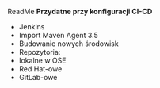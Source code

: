ReadMe
**Przydatne przy konfiguracji CI-CD**

- Jenkins
- Import Maven Agent 3.5
- Budowanie nowych środowisk
- Repozytoria:
- lokalne w OSE
- Red Hat-owe
- GitLab-owe